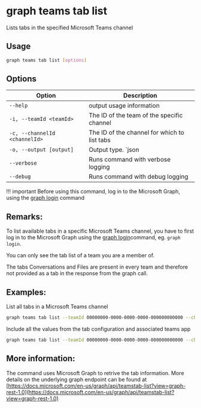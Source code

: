 # graph teams tab list

Lists tabs in the specified Microsoft Teams channel

## Usage

```sh
graph teams tab list [options]
```

## Options

Option|Description
------|-----------
`--help`| output usage information
`-i, --teamId <teamId>`|The ID of the team of the specific channel
`-c, --channelId <channelId>`|The ID of the channel for which to list tabs
`-o, --output [output]`|Output type. `json|text`. Default `text`
`--verbose`|Runs command with verbose logging
`--debug`|Runs command with debug logging

!!! important
    Before using this command, log in to the Microsoft Graph, using the [graph login](../login.md) command

## Remarks:

To list available tabs in a specific Microsoft Teams channel, you have to first log in to the Microsoft Graph using the [graph login](../login.md)command, eg. `graph login`.

You can only see the tab list of a team you are a member of.

The tabs Conversations and Files are present in every team and therefore not provided as a tab in the response from the graph call.

## Examples:
  
List all tabs in a Microsoft Teams channel

```sh
graph teams tab list --teamId 00000000-0000-0000-0000-000000000000 --channelId 19:00000000000000000000000000000000@thread.skype
```
    
Include all the values from the tab configuration and associated teams app

```sh
graph teams tab list --teamId 00000000-0000-0000-0000-000000000000 --channelId 19:00000000000000000000000000000000@thread.skype --output json
```

## More information:

The command uses Microsoft Graph to retrive the tab information. More details on the underlying graph endpoint can be found at [https://docs.microsoft.com/en-us/graph/api/teamstab-list?view=graph-rest-1.0](https://docs.microsoft.com/en-us/graph/api/teamstab-list?view=graph-rest-1.0)